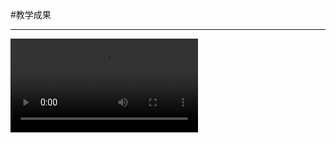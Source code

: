 #教学成果

----

>

<video src="/assets/chapter1/ta/ta.wmv" controls="controls"> 
您的浏览器不支持 video 标签。 
</video>
